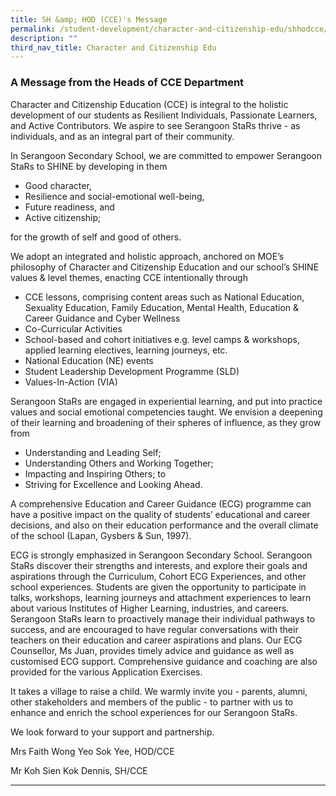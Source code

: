```yaml
---
title: SH &amp; HOD (CCE)'s Message
permalink: /student-development/character-and-citizenship-edu/shhodcce/
description: ""
third_nav_title: Character and Citizenship Edu
---
```

### A Message from the Heads of CCE Department

Character and Citizenship Education (CCE) is integral to the holistic development of our students as Resilient Individuals, Passionate Learners, and Active Contributors. We aspire to see Serangoon StaRs thrive - as individuals, and as an integral part of their community. 

In Serangoon Secondary School, we are committed to empower Serangoon StaRs to SHINE by developing in them
<ul><li>Good character,
</li><li>Resilience and social-emotional well-being,
</li><li>Future readiness, and
</li><li>Active citizenship;</li></ul>
for the growth of self and good of others. 

We adopt an integrated and holistic approach, anchored on MOE’s philosophy of Character and Citizenship Education and our school’s SHINE values &amp; level themes, enacting CCE intentionally through

<ul><li>CCE lessons, comprising content areas such as National Education, Sexuality Education, Family Education, Mental Health, Education &amp; Career Guidance and Cyber Wellness
</li><li>Co-Curricular Activities
</li><li>School-based and cohort initiatives e.g. level camps &amp; workshops, applied learning electives, learning journeys, etc. 
</li><li>National Education (NE) events
</li><li>Student Leadership Development Programme (SLD)
</li><li>Values-In-Action (VIA)</li></ul>

Serangoon StaRs are engaged in experiential learning, and put into practice values and social emotional competencies taught. We envision a deepening of their learning and broadening of their spheres of influence, as they grow from

<ul><li>Understanding and Leading Self;
</li><li>Understanding Others and Working Together;
</li><li>Impacting and Inspiring Others; to
</li><li>Striving for Excellence and Looking Ahead.</li></ul>

A comprehensive Education and Career Guidance (ECG) programme can have a positive impact on the quality of students’ educational and career decisions, and also on their education performance and the overall climate of the school (Lapan, Gysbers &amp; Sun, 1997).

ECG is strongly emphasized in Serangoon Secondary School. Serangoon StaRs discover their strengths and interests, and explore their goals and aspirations through the Curriculum, Cohort ECG Experiences, and other school experiences. Students are given the opportunity to participate in talks, workshops, learning journeys and attachment experiences to learn about various Institutes of Higher Learning, industries, and careers. 
Serangoon StaRs learn to proactively manage their individual pathways to success, and are encouraged to have regular conversations with their teachers on their education and career aspirations and plans. Our ECG Counsellor, Ms Juan, provides timely advice and guidance as well as customised ECG support. Comprehensive guidance and coaching are also provided for the various Application Exercises. 

It takes a village to raise a child. We warmly invite you - parents, alumni, other stakeholders and members of the public - to partner with us to enhance and enrich the school experiences for our Serangoon StaRs. 

We look forward to your support and partnership. 

Mrs Faith Wong Yeo Sok Yee, HOD/CCE

Mr Koh Sien Kok Dennis, SH/CCE

<hr>
